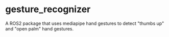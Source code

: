 # gesture_recognizer

A ROS2 package that uses mediapipe hand gestures to detect "thumbs up" and "open palm" hand gestures.
